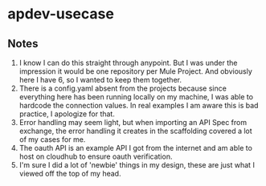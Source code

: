 # apdev-usecase

Notes
--

1. I know I can do this straight through anypoint. But I was under the impression it would be one repository per Mule Project. And obviously here I have 6, so I wanted to keep them together.
2. There is a config.yaml absent from the projects because since everything here has been running locally on my machine, I was able to hardcode the connection values. In real examples I am aware this is bad practice, I apologize for that.
3. Error handling may seem light, but when importing an API Spec from exchange, the error handling it creates in the scaffolding covered a lot of my cases for me.
5. The oauth API is an example API I got from the internet and am able to host on cloudhub to ensure oauth verification. 
4. I'm sure I did a lot of 'newbie' things in my design, these are just what I viewed off the top of my head.
